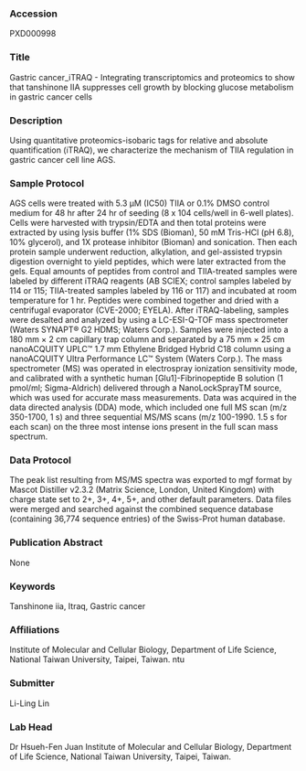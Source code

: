 ### Accession
PXD000998

### Title
Gastric cancer_iTRAQ -  Integrating transcriptomics and proteomics to show that tanshinone IIA suppresses cell growth by blocking glucose metabolism in gastric cancer cells

### Description
Using quantitative proteomics-isobaric tags for relative and absolute quantification (iTRAQ), we characterize the mechanism of TIIA regulation in gastric cancer cell line AGS.

### Sample Protocol
AGS cells were treated with 5.3 μM (IC50) TIIA or 0.1% DMSO control medium for 48 hr after 24 hr of seeding (8 x 104 cells/well in 6-well plates). Cells were harvested with trypsin/EDTA and then total proteins were extracted by using lysis buffer (1% SDS (Bioman), 50 mM Tris-HCl (pH 6.8), 10% glycerol), and 1X protease inhibitor (Bioman) and sonication. Then each protein sample underwent reduction, alkylation, and gel-assisted trypsin digestion overnight to yield peptides, which were later extracted from the gels. Equal amounts of peptides from control and TIIA-treated samples were labeled by different iTRAQ reagents (AB SCIEX; control samples labeled by 114 or 115; TIIA-treated samples labeled by 116 or 117) and incubated at room temperature for 1 hr. Peptides were combined together and dried with a centrifugal evaporator (CVE-2000; EYELA). After iTRAQ-labeling, samples were desalted and analyzed by using a LC-ESI-Q-TOF mass spectrometer (Waters SYNAPT® G2 HDMS; Waters Corp.). Samples were injected into a 180 mm × 2 cm capillary trap column and separated by a 75 mm × 25 cm nanoACQUITY UPLC™ 1.7 mm Ethylene Bridged Hybrid C18 column using a nanoACQUITY Ultra Performance LC™ System (Waters Corp.). The mass spectrometer (MS) was operated in electrospray ionization sensitivity mode, and calibrated with a synthetic human [Glu1]-Fibrinopeptide B solution (1 pmol/ml; Sigma-Aldrich) delivered through a NanoLockSprayTM source, which was used for accurate mass measurements. Data was acquired in the data directed analysis (DDA) mode, which included one full MS scan (m/z 350-1700, 1 s) and three sequential MS/MS scans (m/z 100-1990. 1.5 s for each scan) on the three most intense ions present in the full scan mass spectrum.

### Data Protocol
The peak list resulting from MS/MS spectra was exported to mgf format by Mascot Distiller v2.3.2 (Matrix Science, London, United Kingdom) with charge state set to 2+, 3+, 4+, 5+, and other default parameters. Data files were merged and searched against the combined sequence database (containing 36,774 sequence entries) of the Swiss-Prot human database.

### Publication Abstract
None

### Keywords
Tanshinone iia, Itraq, Gastric cancer

### Affiliations
Institute of Molecular and Cellular Biology, Department of Life Science, National Taiwan University, Taipei, Taiwan.
ntu

### Submitter
Li-Ling Lin

### Lab Head
Dr Hsueh-Fen Juan
Institute of Molecular and Cellular Biology, Department of Life Science, National Taiwan University, Taipei, Taiwan.


